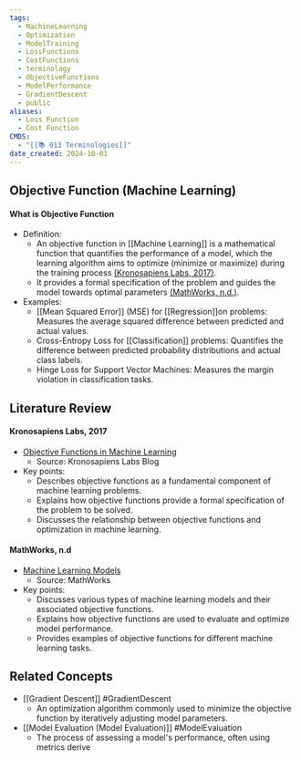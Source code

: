 ```yaml
---
tags:
  - MachineLearning
  - Optimization
  - ModelTraining
  - LossFunctions
  - CostFunctions
  - terminology
  - ObjectiveFunctions
  - ModelPerformance
  - GradientDescent
  - public
aliases:
  - Loss Function
  - Cost Function
CMDS:
  - "[[📚 013 Terminologies]]"
date_created: 2024-10-01
---
```

## Objective Function (Machine Learning)
#### What is Objective Function
- Definition:
    - An objective function in [[Machine Learning]] is a mathematical function that quantifies the performance of a model, which the learning algorithm aims to optimize (minimize or maximize) during the training process [(Kronosapiens Labs, 2017)](http://kronosapiens.github.io/blog/2017/03/28/objective-functions-in-machine-learning.html).
    - It provides a formal specification of the problem and guides the model towards optimal parameters [(MathWorks, n.d.)](https://www.mathworks.com/discovery/machine-learning-models.html).
- Examples:
    - [[Mean Squared Error]] (MSE) for [[Regression]]on problems: Measures the average squared difference between predicted and actual values.
    - Cross-Entropy Loss for [[Classification]] problems: Quantifies the difference between predicted probability distributions and actual class labels.
    - Hinge Loss for Support Vector Machines: Measures the margin violation in classification tasks.

## Literature Review
#### Kronosapiens Labs, 2017
- [Objective Functions in Machine Learning](http://kronosapiens.github.io/blog/2017/03/28/objective-functions-in-machine-learning.html)
    - Source: Kronosapiens Labs Blog
- Key points:
    - Describes objective functions as a fundamental component of machine learning problems.
    - Explains how objective functions provide a formal specification of the problem to be solved.
    - Discusses the relationship between objective functions and optimization in machine learning.

#### MathWorks, n.d
- [Machine Learning Models](https://www.mathworks.com/discovery/machine-learning-models.html)
    - Source: MathWorks
- Key points:
    - Discusses various types of machine learning models and their associated objective functions.
    - Explains how objective functions are used to evaluate and optimize model performance.
    - Provides examples of objective functions for different machine learning tasks.

## Related Concepts
- [[Gradient Descent]] #GradientDescent
    - An optimization algorithm commonly used to minimize the objective function by iteratively adjusting model parameters.
- [[Model Evaluation (Model Evaluation)]] #ModelEvaluation
    - The process of assessing a model's performance, often using metrics derive
